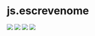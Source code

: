 # js.escrevenome
![](https://www.gifcen.com/wp-content/uploads/2021/06/meme-gif-15.gif)
![](https://media.tenor.com/9RCIDZjkhBsAAAAM/hamster-meme.gif)
![](https://media1.giphy.com/media/koUtwnvA3TY7C/giphy.gif)
![](https://media.tenor.com/images/ffa6f49490dfa677f38f86726e75d8a8/tenor.gif)
